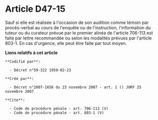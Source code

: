 # Article D47-15

Sauf si elle est réalisée à l'occasion de son audition comme témoin par procès-verbal au cours de l'enquête ou de
l'instruction, l'information du tuteur ou du curateur prévue par le premier alinéa de l'article 706-113 est faite par lettre
recommandée ou selon les modalités prévues par l'article 803-1. En cas d'urgence, elle peut être faite par tout moyen.

**Liens relatifs à cet article**

	**Codifié par**:

	  - Décret n°59-322 1959-02-23

	**Créé par**:

	  - Décret n°2007-1658 du 23 novembre 2007 - art. 1 () JORF 25 novembre 2007

	**Cite**:

	  - Code de procédure pénale - art. 706-113 (V)
	  - Code de procédure pénale - art. 803-1 (V)
